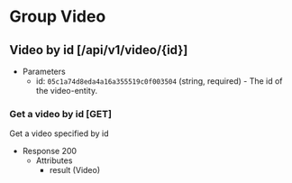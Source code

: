 # Group Video

## Video by id [/api/v1/video/{id}]

+ Parameters
    + id: `05c1a74d8eda4a16a355519c0f003504` (string, required) - The id of the video-entity.

### Get a video by id [GET]

Get a video specified by id

+ Response 200
    + Attributes
        + result (Video)
